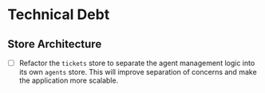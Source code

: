 # Technical Debt

## Store Architecture

- [ ] Refactor the `tickets` store to separate the agent management logic into its own `agents` store. This will improve separation of concerns and make the application more scalable.
